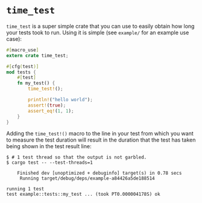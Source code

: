 # `time_test`

`time_test` is a super simple crate that you can use to easily obtain how long
your tests took to run. Using it is simple (see `example/` for an example use
case):

```rust
#[macro_use]
extern crate time_test;

#[cfg(test)]
mod tests {
    #[test]
    fn my_test() {
        time_test!();

        println!("hello world");
        assert!(true);
        assert_eq!(1, 1);
    }
}
```

Adding the `time_test!()` macro to the line in your test from which you want to
measure the test duration will result in the duration that the test has taken
being shown in the test result line:

```
$ # 1 test thread so that the output is not garbled.
$ cargo test -- --test-threads=1

    Finished dev [unoptimized + debuginfo] target(s) in 0.78 secs
     Running target/debug/deps/example-a84426a5de188514

running 1 test
test example::tests::my_test ... (took PT0.000004178S) ok
```

